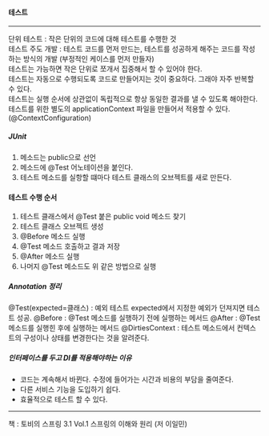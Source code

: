 #### 테스트
* * *
단위 테스트 : 작은 단위의 코드에 대해 테스트를 수행한 것  
테스트 주도 개발 : 테스트 코드를 먼저 만드는, 테스트를 성공하게 해주는 코드를 작성하는 방식의 개발 (부정적인 케이스를 먼저 만들자)   
테스트는 가능하면 작은 단위로 쪼개서 집중해서 할 수 있어야 한다.   
테스트는 자동으로 수행되도록 코드로 만들어지는 것이 중요하다. 그래야 자주 반복할 수 있다.   
테스트는 실행 순서에 상관없이 독립적으로 항상 동일한 결과를 낼 수 있도록 해야한다.   
테스트를 위한 별도의 applicationContext 파일을 만들어서 적용할 수 있다.(@ContextConfiguration) 

##### JUnit
1. 메소드는 public으로 선언
2. 메소드에 @Test 어노테이션을 붙인다.
3. 테스트 메소드를 실항할 떄마다 테스트 클래스의 오브젝트를 새로 만든다.

#### 테스트 수행 순서
1. 테스트 클래스에서 @Test 붙은 public void 메소드 찾기
2. 테스트 클래스 오브젝트 생성
3. @Before 메소드 실행
4. @Test 메소드 호출하고 결과 저장
5. @After 메소드 실행
6. 나머지 @Test 메소드도 위 같은 방법으로 실행

##### Annotation 정리 
@Test(expected=클래스) : 예외 테스트 expected에서 지정한 예외가 던져지면 테스트 성공.
@Before : @Test 메소드를 실행하기 전에 실행하는 메서드
@After : @Test 메소드를 실행힌 후에 실행하는 메서드
@DirtiesContext : 테스트 메소드에서 컨텍스트의 구성이나 상태를 변경한다는 것을 알려준다.

##### 인터페이스를 두고 DI를 적용해야하는 이유
- 코드는 계속해서 바뀐다. 수정에 들어가는 시간과 비용의 부담을 줄여준다.
- 다른 서비스 기능을 도입하기 쉽다.
- 효율적으로 테스트 할 수 있다.



* * *
책 : 토비의 스프링 3.1 Vol.1 스프링의 이해와 원리 (저 이일민)
